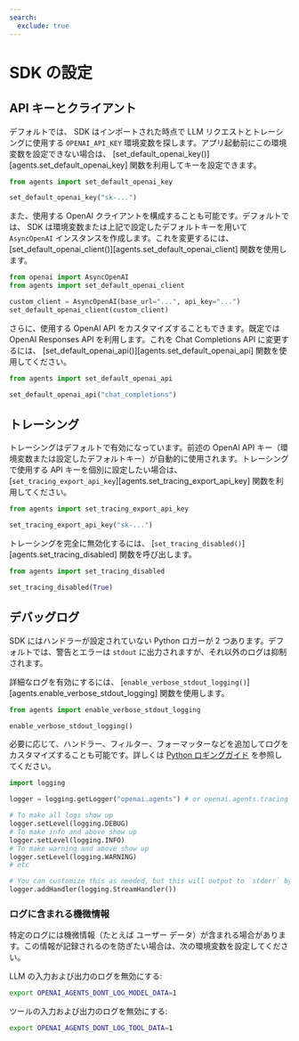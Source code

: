 ```yaml
---
search:
  exclude: true
---
```

# SDK の設定

## API キーとクライアント

デフォルトでは、 SDK はインポートされた時点で LLM リクエストとトレーシングに使用する `OPENAI_API_KEY` 環境変数を探します。アプリ起動前にこの環境変数を設定できない場合は、 [set_default_openai_key()][agents.set_default_openai_key] 関数を利用してキーを設定できます。

```python
from agents import set_default_openai_key

set_default_openai_key("sk-...")
```

また、使用する OpenAI クライアントを構成することも可能です。デフォルトでは、 SDK は環境変数または上記で設定したデフォルトキーを用いて `AsyncOpenAI` インスタンスを作成します。これを変更するには、 [set_default_openai_client()][agents.set_default_openai_client] 関数を使用します。

```python
from openai import AsyncOpenAI
from agents import set_default_openai_client

custom_client = AsyncOpenAI(base_url="...", api_key="...")
set_default_openai_client(custom_client)
```

さらに、使用する OpenAI API をカスタマイズすることもできます。既定では OpenAI Responses API を利用します。これを Chat Completions API に変更するには、 [set_default_openai_api()][agents.set_default_openai_api] 関数を使用してください。

```python
from agents import set_default_openai_api

set_default_openai_api("chat_completions")
```

## トレーシング

トレーシングはデフォルトで有効になっています。前述の OpenAI API キー（環境変数または設定したデフォルトキー）が自動的に使用されます。トレーシングで使用する API キーを個別に設定したい場合は、 [`set_tracing_export_api_key`][agents.set_tracing_export_api_key] 関数を利用してください。

```python
from agents import set_tracing_export_api_key

set_tracing_export_api_key("sk-...")
```

トレーシングを完全に無効化するには、 [`set_tracing_disabled()`][agents.set_tracing_disabled] 関数を呼び出します。

```python
from agents import set_tracing_disabled

set_tracing_disabled(True)
```

## デバッグログ

 SDK にはハンドラーが設定されていない Python ロガーが 2 つあります。デフォルトでは、警告とエラーは `stdout` に出力されますが、それ以外のログは抑制されます。

詳細なログを有効にするには、 [`enable_verbose_stdout_logging()`][agents.enable_verbose_stdout_logging] 関数を使用します。

```python
from agents import enable_verbose_stdout_logging

enable_verbose_stdout_logging()
```

必要に応じて、ハンドラー、フィルター、フォーマッターなどを追加してログをカスタマイズすることも可能です。詳しくは [Python ロギングガイド](https://docs.python.org/3/howto/logging.html) を参照してください。

```python
import logging

logger = logging.getLogger("openai.agents") # or openai.agents.tracing for the Tracing logger

# To make all logs show up
logger.setLevel(logging.DEBUG)
# To make info and above show up
logger.setLevel(logging.INFO)
# To make warning and above show up
logger.setLevel(logging.WARNING)
# etc

# You can customize this as needed, but this will output to `stderr` by default
logger.addHandler(logging.StreamHandler())
```

### ログに含まれる機微情報

特定のログには機微情報（たとえば ユーザー データ）が含まれる場合があります。この情報が記録されるのを防ぎたい場合は、次の環境変数を設定してください。

LLM の入力および出力のログを無効にする:

```bash
export OPENAI_AGENTS_DONT_LOG_MODEL_DATA=1
```

ツールの入力および出力のログを無効にする:

```bash
export OPENAI_AGENTS_DONT_LOG_TOOL_DATA=1
```